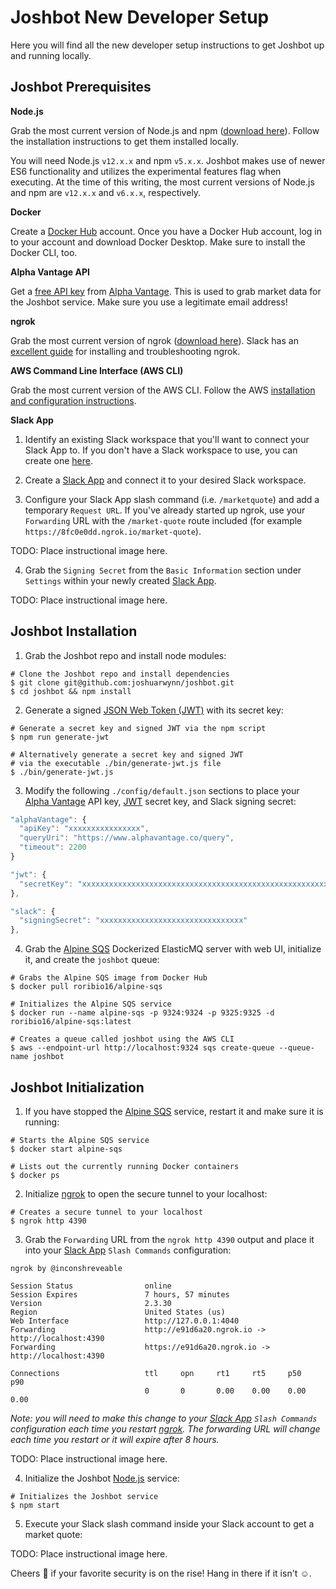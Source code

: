 # Joshbot New Developer Setup

Here you will find all the new developer setup instructions to get Joshbot up and running locally.

## Joshbot Prerequisites

**Node.js**

Grab the most current version of Node.js and npm ([download here](https://nodejs.org/)). Follow the installation instructions to get them installed locally.

You will need Node.js `v12.x.x` and npm `v5.x.x`. Joshbot makes use of newer ES6 functionality and utilizes the experimental features flag when executing. At the time of this writing, the most current versions of Node.js and npm are `v12.x.x` and `v6.x.x`, respectively.

**Docker**

Create a [Docker Hub](https://hub.docker.com/signup) account. Once you have a Docker Hub account, log in to your account and download Docker Desktop. Make sure to install the Docker CLI, too.

**Alpha Vantage API**

Get a [free API key](https://www.alphavantage.co/support/#api-key) from [Alpha Vantage](https://www.alphavantage.co/). This is used to grab market data for the Joshbot service. Make sure you use a legitimate email address!

**ngrok**

Grab the most current version of ngrok ([download here](https://ngrok.com/)). Slack has an [excellent guide](https://api.slack.com/tutorials/tunneling-with-ngrok) for installing and troubleshooting ngrok.

**AWS Command Line Interface (AWS CLI)**

Grab the most current version of the AWS CLI. Follow the AWS [installation and configuration instructions](https://docs.aws.amazon.com/cli/latest/userguide/cli-chap-install.html).

**Slack App**

1) Identify an existing Slack workspace that you'll want to connect your Slack App to. If you don't have a Slack workspace to use, you can create one [here](https://slack.com/get-started).

2) Create a [Slack App](https://api.slack.com/apps) and connect it to your desired Slack workspace.

3) Configure your Slack App slash command (i.e. `/marketquote`) and add a temporary `Request URL`. If you've already started up ngrok, use your `Forwarding` URL with the `/market-quote` route included (for example `https://8fc0e0dd.ngrok.io/market-quote`).

TODO: Place instructional image here.

4) Grab the `Signing Secret` from the `Basic Information` section under `Settings` within your newly created [Slack App](https://api.slack.com/apps).

TODO: Place instructional image here.

## Joshbot Installation

1) Grab the Joshbot repo and install node modules:

```shell
# Clone the Joshbot repo and install dependencies
$ git clone git@github.com:joshuarwynn/joshbot.git
$ cd joshbot && npm install
```

2) Generate a signed [JSON Web Token (JWT)](https://jwt.io/) with its secret key:

```shell
# Generate a secret key and signed JWT via the npm script
$ npm run generate-jwt
```
```shell
# Alternatively generate a secret key and signed JWT
# via the executable ./bin/generate-jwt.js file
$ ./bin/generate-jwt.js
```

3) Modify the following `./config/default.json` sections to place your [Alpha Vantage](https://www.alphavantage.co/) API key, [JWT](https://jwt.io/) secret key, and Slack signing secret:

```javascript
"alphaVantage": {
  "apiKey": "xxxxxxxxxxxxxxxx",
  "queryUri": "https://www.alphavantage.co/query",
  "timeout": 2200
}
```
```javascript
"jwt": {
  "secretKey": "xxxxxxxxxxxxxxxxxxxxxxxxxxxxxxxxxxxxxxxxxxxxxxxxxxxxxxxxxxxxxxxx"
},
```
```javascript
"slack": {
  "signingSecret": "xxxxxxxxxxxxxxxxxxxxxxxxxxxxxxxx"
},
```

4) Grab the [Alpine SQS](https://hub.docker.com/r/roribio16/alpine-sqs/) Dockerized ElasticMQ server with web UI, initialize it, and create the `joshbot` queue:

```shell
# Grabs the Alpine SQS image from Docker Hub
$ docker pull roribio16/alpine-sqs
```
```shell
# Initializes the Alpine SQS service
$ docker run --name alpine-sqs -p 9324:9324 -p 9325:9325 -d roribio16/alpine-sqs:latest
```
```shell
# Creates a queue called joshbot using the AWS CLI
$ aws --endpoint-url http://localhost:9324 sqs create-queue --queue-name joshbot
```

## Joshbot Initialization

1) If you have stopped the [Alpine SQS](https://hub.docker.com/r/roribio16/alpine-sqs/) service, restart it and make sure it is running:

```shell
# Starts the Alpine SQS service
$ docker start alpine-sqs
```
```shell
# Lists out the currently running Docker containers
$ docker ps
```

2) Initialize [ngrok](https://ngrok.com/) to open the secure tunnel to your localhost:

```shell
# Creates a secure tunnel to your localhost
$ ngrok http 4390
```

3) Grab the `Forwarding` URL from the `ngrok http 4390` output and place it into your [Slack App](https://api.slack.com/apps) `Slash Commands` configuration:

```console
ngrok by @inconshreveable

Session Status                online
Session Expires               7 hours, 57 minutes
Version                       2.3.30
Region                        United States (us)
Web Interface                 http://127.0.0.1:4040
Forwarding                    http://e91d6a20.ngrok.io -> http://localhost:4390
Forwarding                    https://e91d6a20.ngrok.io -> http://localhost:4390

Connections                   ttl     opn     rt1     rt5     p50     p90
                              0       0       0.00    0.00    0.00    0.00
```
_Note: you will need to make this change to your [Slack App](https://api.slack.com/apps) `Slash Commands` configuration each time you restart [ngrok](https://ngrok.com/). The forwarding URL will change each time you restart or it will expire after 8 hours._

TODO: Place instructional image here.

4) Initialize the Joshbot [Node.js](https://nodejs.org/) service:

```shell
# Initializes the Joshbot service
$ npm start
```

5) Execute your Slack slash command inside your Slack account to get a market quote:

TODO: Place instructional image here.

Cheers :beers: if your favorite security is on the rise! Hang in there if it isn't :relaxed:.
